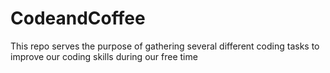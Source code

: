 # CodeandCoffee
This repo serves the purpose of gathering several different coding tasks to improve our coding skills during our free time
